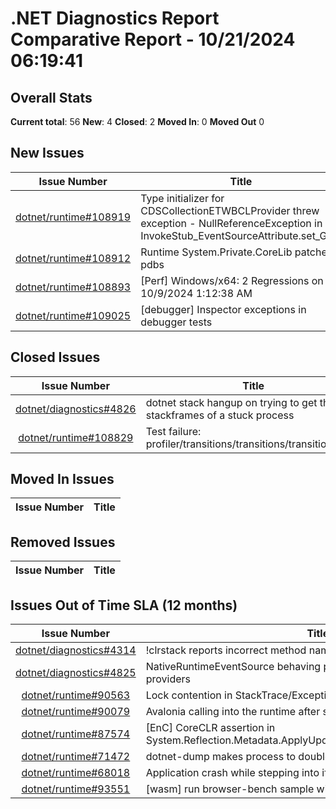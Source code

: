 # .NET Diagnostics Report Comparative Report - 10/21/2024 06:19:41

## Overall Stats

**Current total**: 56
**New**: 4
**Closed**: 2
**Moved In**: 0
**Moved Out** 0

## New Issues

| **Issue Number** | **Title** |
| :--------------: | --------- |
| [dotnet/runtime#108919](https://github.com/dotnet/runtime/issues/108919) | Type initializer for CDSCollectionETWBCLProvider threw exception - NullReferenceException in InvokeStub_EventSourceAttribute.set_Guid |
| [dotnet/runtime#108912](https://github.com/dotnet/runtime/issues/108912) | Runtime System.Private.CoreLib patches pdbs |
| [dotnet/runtime#108893](https://github.com/dotnet/runtime/issues/108893) | [Perf] Windows/x64: 2 Regressions on 10/9/2024 1:12:38 AM |
| [dotnet/runtime#109025](https://github.com/dotnet/runtime/issues/109025) | [debugger] Inspector exceptions in debugger tests |

## Closed Issues

| **Issue Number** | **Title** |
| :--------------: | --------- |
| [dotnet/diagnostics#4826](https://github.com/dotnet/diagnostics/issues/4826) | dotnet stack hangup on trying to get the stackframes of a stuck process |
| [dotnet/runtime#108829](https://github.com/dotnet/runtime/issues/108829) | Test failure: profiler/transitions/transitions/transitions.cmd |

## Moved In Issues

| **Issue Number** | **Title** |
| :--------------: | --------- |

## Removed Issues

| **Issue Number** | **Title** |
| :--------------: | --------- |

## Issues Out of Time SLA (12 months)

| **Issue Number** | **Title** |
| :--------------: | --------- |
| [dotnet/diagnostics#4314](https://github.com/dotnet/diagnostics/issues/4314) | !clrstack reports incorrect method names when <> is encountered |
| [dotnet/diagnostics#4825](https://github.com/dotnet/diagnostics/issues/4825) | NativeRuntimeEventSource behaving poorly in conjunction with other providers |
| [dotnet/runtime#90563](https://github.com/dotnet/runtime/issues/90563) | Lock contention in StackTrace/Exception.ToString() |
| [dotnet/runtime#90079](https://github.com/dotnet/runtime/issues/90079) | Avalonia calling into the runtime after shut down |
| [dotnet/runtime#87574](https://github.com/dotnet/runtime/issues/87574) | [EnC] CoreCLR assertion in System.Reflection.Metadata.ApplyUpdateTest.TestGenericAddStaticField |
| [dotnet/runtime#71472](https://github.com/dotnet/runtime/issues/71472) | dotnet-dump makes process to double its used memory and fails |
| [dotnet/runtime#68018](https://github.com/dotnet/runtime/issues/68018) | Application crash while stepping into if 'justMyCode' is disabled |
| [dotnet/runtime#93551](https://github.com/dotnet/runtime/issues/93551) | [wasm] run browser-bench sample with https connection |

